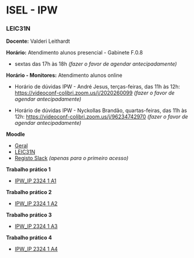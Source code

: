 # ISEL - IPW
### LEIC31N

**Docente:** Valderi Leithardt 

**Horário:** Atendimento alunos presencial - Gabinete F.0.8
- sextas das 17h às 18h   *(fazer o favor de agendar antecipadamente)*

**Horário - Monitores:** Atendimento alunos online 
- Horário de dúvidas IPW - André Jesus, terças-feiras, das 11h às 12h: https://videoconf-colibri.zoom.us/j/2020260099 *(fazer o favor de agendar antecipadamente)*

- Horário de dúvidas IPW - Nyckollas Brandão, quartas-feiras, das 11h às 12h: https://videoconf-colibri.zoom.us/j/96234742970 *(fazer o favor de agendar antecipadamente)*

**Moodle**
- [Geral](https://2324moodle.isel.pt/course/view.php?id=7525)
- [LEIC31N](https://2324moodle.isel.pt/course/view.php?id=6889) 
- [Registo Slack](https://join.slack.com/t/iselleicipwpi-sdr2356/signup) *(apenas para o primeiro acesso)*

**Trabalho prático 1**
- [IPW_IP 2324 1 A1](https://github.com/isel-leic-ipw/2324i-IPW-LEIC31D/wiki/IPW_IP-2324-1-A1)

**Trabalho prático 2**
- [IPW_IP 2324 1 A2](https://github.com/isel-leic-ipw/2324i-IPW-LEIC31D/wiki/IPW_IP-2324-1-A2)

**Trabalho prático 3**
- [IPW_IP 2324 1 A3](https://github.com/isel-leic-ipw/2324i-IPW-LEIC31D/wiki/IPW_IP-2324-1-A3)

**Trabalho prático 4**
- [IPW_IP 2324 1 A4](https://github.com/isel-leic-ipw/2324i-IPW-LEIC31D/wiki/IPW_IP-2324-1-A4)